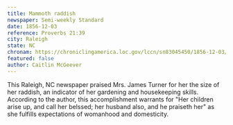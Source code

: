 ```yaml
---
title: Mammoth raddish 
newspaper: Semi-weekly Standard
date: 1856-12-03
reference: Proverbs 21:39
city: Raleigh
state: NC
chronam: https://chroniclingamerica.loc.gov/lccn/sn83045450/1856-12-03/ed-1/seq-3/#words=children+arise+call+blessed+husband+also+praiseth
featured: false
author: Caitlin McGeever
---
```


This Raleigh, NC newspaper praised Mrs. James Turner for her the size of her raddish, an indicator of her gardening and housekeeping skills. According to the author, this accomplishment warrants for "Her children arise up, and call her belssed; her husband also, and he praiseth her" as she fulfills expectations of womanhood and domesticity. 
